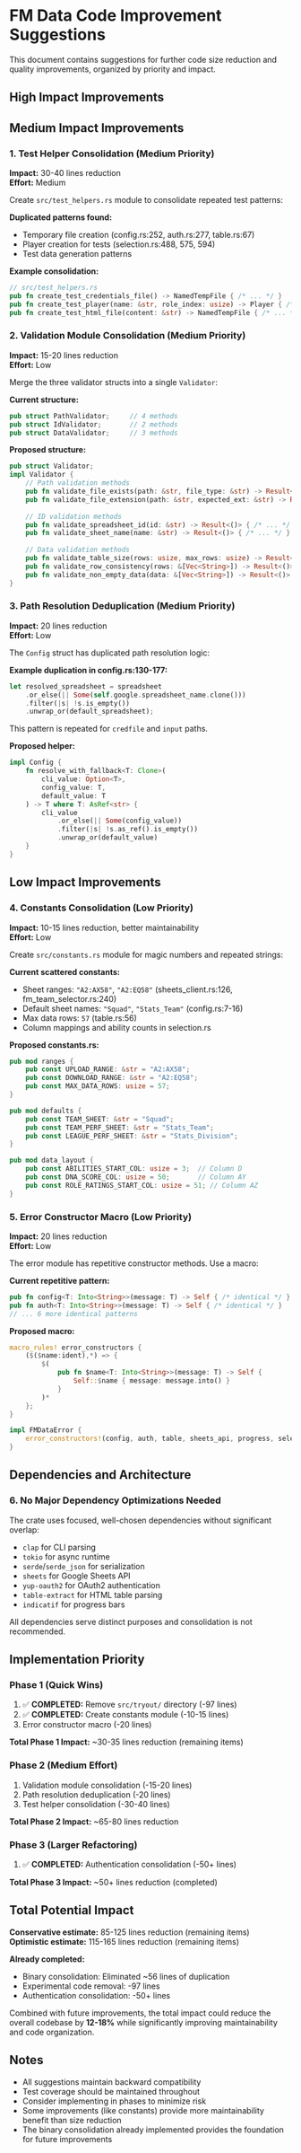 # FM Data Code Improvement Suggestions

This document contains suggestions for further code size reduction and quality improvements, organized by priority and impact.

## High Impact Improvements

## Medium Impact Improvements

### 1. Test Helper Consolidation (Medium Priority)
**Impact:** 30-40 lines reduction  
**Effort:** Medium

Create `src/test_helpers.rs` module to consolidate repeated test patterns:

**Duplicated patterns found:**
- Temporary file creation (config.rs:252, auth.rs:277, table.rs:67)
- Player creation for tests (selection.rs:488, 575, 594)
- Test data generation patterns

**Example consolidation:**
```rust
// src/test_helpers.rs
pub fn create_test_credentials_file() -> NamedTempFile { /* ... */ }
pub fn create_test_player(name: &str, role_index: usize) -> Player { /* ... */ }
pub fn create_test_html_file(content: &str) -> NamedTempFile { /* ... */ }
```

### 2. Validation Module Consolidation (Medium Priority)
**Impact:** 15-20 lines reduction  
**Effort:** Low

Merge the three validator structs into a single `Validator`:

**Current structure:**
```rust
pub struct PathValidator;     // 4 methods
pub struct IdValidator;       // 2 methods  
pub struct DataValidator;     // 3 methods
```

**Proposed structure:**
```rust
pub struct Validator;
impl Validator {
    // Path validation methods
    pub fn validate_file_exists(path: &str, file_type: &str) -> Result<()> { /* ... */ }
    pub fn validate_file_extension(path: &str, expected_ext: &str) -> Result<()> { /* ... */ }
    
    // ID validation methods  
    pub fn validate_spreadsheet_id(id: &str) -> Result<()> { /* ... */ }
    pub fn validate_sheet_name(name: &str) -> Result<()> { /* ... */ }
    
    // Data validation methods
    pub fn validate_table_size(rows: usize, max_rows: usize) -> Result<()> { /* ... */ }
    pub fn validate_row_consistency(rows: &[Vec<String>]) -> Result<()> { /* ... */ }
    pub fn validate_non_empty_data(data: &[Vec<String>]) -> Result<()> { /* ... */ }
}
```

### 3. Path Resolution Deduplication (Medium Priority)  
**Impact:** 20 lines reduction  
**Effort:** Low

The `Config` struct has duplicated path resolution logic:

**Example duplication in config.rs:130-177:**
```rust
let resolved_spreadsheet = spreadsheet
    .or_else(|| Some(self.google.spreadsheet_name.clone()))
    .filter(|s| !s.is_empty())
    .unwrap_or(default_spreadsheet);
```

This pattern is repeated for `credfile` and `input` paths.

**Proposed helper:**
```rust
impl Config {
    fn resolve_with_fallback<T: Clone>(
        cli_value: Option<T>, 
        config_value: T, 
        default_value: T
    ) -> T where T: AsRef<str> {
        cli_value
            .or_else(|| Some(config_value))
            .filter(|s| !s.as_ref().is_empty())
            .unwrap_or(default_value)
    }
}
```

## Low Impact Improvements

### 4. Constants Consolidation (Low Priority)
**Impact:** 10-15 lines reduction, better maintainability  
**Effort:** Low

Create `src/constants.rs` module for magic numbers and repeated strings:

**Current scattered constants:**
- Sheet ranges: `"A2:AX58"`, `"A2:EQ58"` (sheets_client.rs:126, fm_team_selector.rs:240)
- Default sheet names: `"Squad"`, `"Stats_Team"` (config.rs:7-16)  
- Max data rows: `57` (table.rs:56)
- Column mappings and ability counts in selection.rs

**Proposed constants.rs:**
```rust
pub mod ranges {
    pub const UPLOAD_RANGE: &str = "A2:AX58";
    pub const DOWNLOAD_RANGE: &str = "A2:EQ58";
    pub const MAX_DATA_ROWS: usize = 57;
}

pub mod defaults {
    pub const TEAM_SHEET: &str = "Squad";
    pub const TEAM_PERF_SHEET: &str = "Stats_Team";
    pub const LEAGUE_PERF_SHEET: &str = "Stats_Division";
}

pub mod data_layout {
    pub const ABILITIES_START_COL: usize = 3;  // Column D
    pub const DNA_SCORE_COL: usize = 50;       // Column AY  
    pub const ROLE_RATINGS_START_COL: usize = 51; // Column AZ
}
```

### 5. Error Constructor Macro (Low Priority)
**Impact:** 20 lines reduction  
**Effort:** Low

The error module has repetitive constructor methods. Use a macro:

**Current repetitive pattern:**
```rust
pub fn config<T: Into<String>>(message: T) -> Self { /* identical */ }
pub fn auth<T: Into<String>>(message: T) -> Self { /* identical */ }
// ... 6 more identical patterns
```

**Proposed macro:**
```rust
macro_rules! error_constructors {
    ($($name:ident),*) => {
        $(
            pub fn $name<T: Into<String>>(message: T) -> Self {
                Self::$name { message: message.into() }
            }
        )*
    };
}

impl FMDataError {
    error_constructors!(config, auth, table, sheets_api, progress, selection);
}
```

## Dependencies and Architecture

### 6. No Major Dependency Optimizations Needed
The crate uses focused, well-chosen dependencies without significant overlap:
- `clap` for CLI parsing
- `tokio` for async runtime
- `serde`/`serde_json` for serialization
- `sheets` for Google Sheets API
- `yup-oauth2` for OAuth2 authentication
- `table-extract` for HTML table parsing
- `indicatif` for progress bars

All dependencies serve distinct purposes and consolidation is not recommended.

## Implementation Priority

### Phase 1 (Quick Wins)
1. ✅ **COMPLETED:** Remove `src/tryout/` directory (-97 lines)
2. ✅ **COMPLETED:** Create constants module (-10-15 lines)
3. Error constructor macro (-20 lines)

**Total Phase 1 Impact:** ~30-35 lines reduction (remaining items)

### Phase 2 (Medium Effort)
1. Validation module consolidation (-15-20 lines)
2. Path resolution deduplication (-20 lines)
3. Test helper consolidation (-30-40 lines)

**Total Phase 2 Impact:** ~65-80 lines reduction

### Phase 3 (Larger Refactoring)
1. ✅ **COMPLETED:** Authentication consolidation (-50+ lines)

**Total Phase 3 Impact:** ~50+ lines reduction (completed)

## Total Potential Impact

**Conservative estimate:** 85-125 lines reduction (remaining items)  
**Optimistic estimate:** 115-165 lines reduction (remaining items)

**Already completed:**
- Binary consolidation: Eliminated ~56 lines of duplication
- Experimental code removal: -97 lines
- Authentication consolidation: -50+ lines

Combined with future improvements, the total impact could reduce the overall codebase by **12-18%** while significantly improving maintainability and code organization.

## Notes

- All suggestions maintain backward compatibility
- Test coverage should be maintained throughout
- Consider implementing in phases to minimize risk
- Some improvements (like constants) provide more maintainability benefit than size reduction
- The binary consolidation already implemented provides the foundation for future improvements